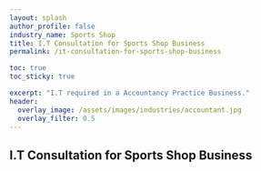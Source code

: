 ```yaml
---
layout: splash 
author_profile: false 
industry_name: Sports Shop
title: I.T Consultation for Sports Shop Business
permalink: /it-consultation-for-sports-shop-business

toc: true
toc_sticky: true

excerpt: "I.T required in a Accountancy Practice Business."
header:
  overlay_image: /assets/images/industries/accountant.jpg
  overlay_filter: 0.5 
---
```


## I.T Consultation for Sports Shop Business